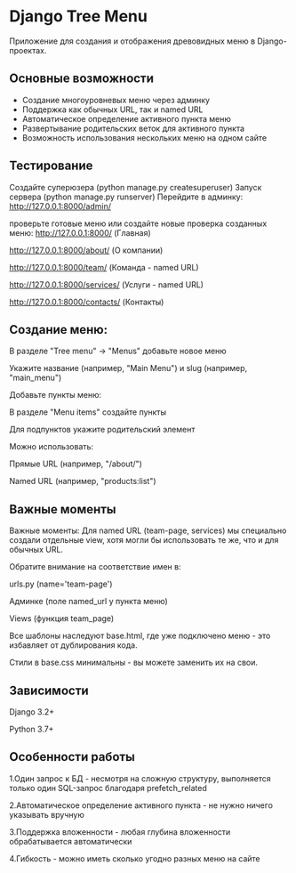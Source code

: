 # Django Tree Menu

Приложение для создания и отображения древовидных меню в Django-проектах.

## Основные возможности

- Создание многоуровневых меню через админку
- Поддержка как обычных URL, так и named URL
- Автоматическое определение активного пункта меню
- Развертывание родительских веток для активного пункта
- Возможность использования нескольких меню на одном сайте

## Тестирование

Создайте суперюзера (python manage.py createsuperuser)
Запуск сервера (python manage.py runserver)
Перейдите в админку: http://127.0.0.1:8000/admin/

проверьте готовые меню или создайте новые
проверка созданных меню:
http://127.0.0.1:8000/ (Главная)

http://127.0.0.1:8000/about/ (О компании)

http://127.0.0.1:8000/team/ (Команда - named URL)

http://127.0.0.1:8000/services/ (Услуги - named URL)

http://127.0.0.1:8000/contacts/ (Контакты)

## Создание меню:

В разделе "Tree menu" → "Menus" добавьте новое меню

Укажите название (например, "Main Menu") и slug (например, "main_menu")

Добавьте пункты меню:

В разделе "Menu items" создайте пункты

Для подпунктов укажите родительский элемент

Можно использовать:

Прямые URL (например, "/about/")

Named URL (например, "products:list")

## Важные моменты

Важные моменты:
Для named URL (team-page, services) мы специально создали отдельные view, хотя могли бы использовать те же, что и для обычных URL.

Обратите внимание на соответствие имен в:

urls.py (name='team-page')

Админке (поле named_url у пункта меню)

Views (функция team_page)

Все шаблоны наследуют base.html, где уже подключено меню - это избавляет от дублирования кода.

Стили в base.css минимальны - вы можете заменить их на свои.

## Зависимости 

Django 3.2+

Python 3.7+

## Особенности работы

1.Один запрос к БД - несмотря на сложную структуру, выполняется только один SQL-запрос благодаря prefetch_related

2.Автоматическое определение активного пункта - не нужно ничего указывать вручную

3.Поддержка вложенности - любая глубина вложенности обрабатывается автоматически

4.Гибкость - можно иметь сколько угодно разных меню на сайте



